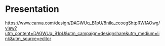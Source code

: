 # Presentation
https://www.canva.com/design/DAGWUq_B1pU/8nilo_ccoegShtpRWfAOwg/view?utm_content=DAGWUq_B1pU&utm_campaign=designshare&utm_medium=link&utm_source=editor
